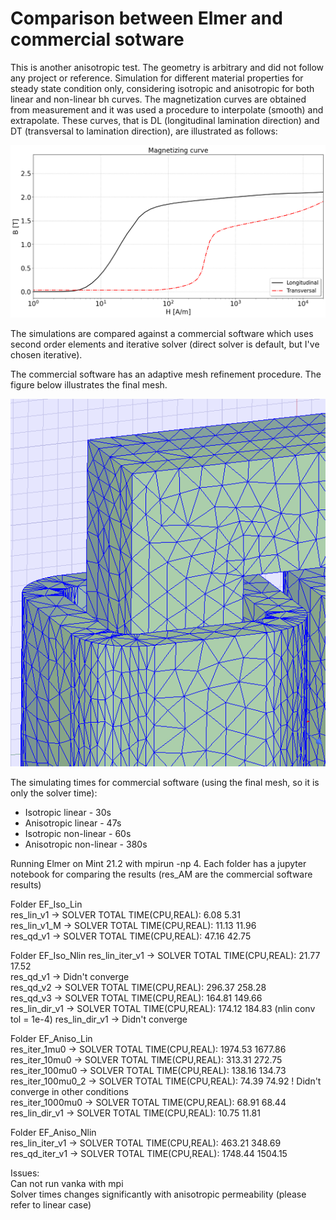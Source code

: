 # Comparison between Elmer and commercial sotware

This is another anisotropic test. The geometry is arbitrary and did not follow any project or reference.
Simulation for different material properties for steady state condition only, considering isotropic and anisotropic for both linear and non-linear bh curves.
The magnetization curves are obtained from measurement and it was used a procedure to interpolate (smooth) and extrapolate. 
These curves, that is DL (longitudinal lamination direction) and DT (transversal to lamination direction), are illustrated as follows:
  
![image](Figures/BH_curve.png)
  
The simulations are compared against a commercial software which uses second order elements and iterative solver (direct solver is default, but I've chosen iterative). 
  
The commercial software has an adaptive mesh refinement procedure. The figure below illustrates the final mesh.
  
![image](Figures/am_mesh.png)
  
The simulating times for commercial software (using the final mesh, so it is only the solver time):
- Isotropic linear - 30s
- Anisotropic linear - 47s
- Isotropic non-linear - 60s
- Anisotropic non-linear - 380s
  
Running Elmer on Mint 21.2 with mpirun -np 4. Each folder has a jupyter notebook for comparing the results (res_AM are the commercial software results)
  
Folder EF_Iso_Lin  
  res_lin_v1 -> SOLVER TOTAL TIME(CPU,REAL):         6.08        5.31  
  res_lin_v1_M -> SOLVER TOTAL TIME(CPU,REAL):        11.13       11.96  
  res_qd_v1 -> SOLVER TOTAL TIME(CPU,REAL):        47.16       42.75  
  
Folder EF_Iso_Nlin
  res_lin_iter_v1 -> SOLVER TOTAL TIME(CPU,REAL):        21.77       17.52  
  res_qd_v1 -> Didn't converge  
  res_qd_v2 -> SOLVER TOTAL TIME(CPU,REAL):       296.37      258.28  
  res_qd_v3 -> SOLVER TOTAL TIME(CPU,REAL):       164.81      149.66  
  res_lin_dir_v1 -> SOLVER TOTAL TIME(CPU,REAL):       174.12      184.83 (nlin conv tol = 1e-4) 
  res_lin_dir_v1 -> Didn't converge  
  
Folder EF_Aniso_Lin  
  res_iter_1mu0 -> SOLVER TOTAL TIME(CPU,REAL):      1974.53     1677.86  
  res_iter_10mu0 -> SOLVER TOTAL TIME(CPU,REAL):       313.31      272.75  
  res_iter_100mu0 -> SOLVER TOTAL TIME(CPU,REAL):       138.16      134.73  
  res_iter_100mu0_2 -> SOLVER TOTAL TIME(CPU,REAL):        74.39       74.92 ! Didn't converge in other conditions  
  res_iter_1000mu0 -> SOLVER TOTAL TIME(CPU,REAL):        68.91       68.44  
  res_lin_dir_v1 -> SOLVER TOTAL TIME(CPU,REAL):        10.75       11.81  
  
Folder EF_Aniso_Nlin  
  res_lin_iter_v1 -> SOLVER TOTAL TIME(CPU,REAL):       463.21      348.69  
  res_qd_iter_v1 -> SOLVER TOTAL TIME(CPU,REAL):      1748.44     1504.15  


  Issues:  
    Can not run vanka with mpi  
    Solver times changes significantly with anisotropic permeability (please refer to linear case)  


